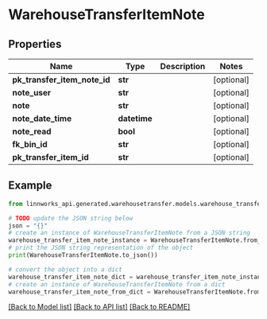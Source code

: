 # WarehouseTransferItemNote


## Properties

Name | Type | Description | Notes
------------ | ------------- | ------------- | -------------
**pk_transfer_item_note_id** | **str** |  | [optional] 
**note_user** | **str** |  | [optional] 
**note** | **str** |  | [optional] 
**note_date_time** | **datetime** |  | [optional] 
**note_read** | **bool** |  | [optional] 
**fk_bin_id** | **str** |  | [optional] 
**pk_transfer_item_id** | **str** |  | [optional] 

## Example

```python
from linnworks_api.generated.warehousetransfer.models.warehouse_transfer_item_note import WarehouseTransferItemNote

# TODO update the JSON string below
json = "{}"
# create an instance of WarehouseTransferItemNote from a JSON string
warehouse_transfer_item_note_instance = WarehouseTransferItemNote.from_json(json)
# print the JSON string representation of the object
print(WarehouseTransferItemNote.to_json())

# convert the object into a dict
warehouse_transfer_item_note_dict = warehouse_transfer_item_note_instance.to_dict()
# create an instance of WarehouseTransferItemNote from a dict
warehouse_transfer_item_note_from_dict = WarehouseTransferItemNote.from_dict(warehouse_transfer_item_note_dict)
```
[[Back to Model list]](../README.md#documentation-for-models) [[Back to API list]](../README.md#documentation-for-api-endpoints) [[Back to README]](../README.md)


